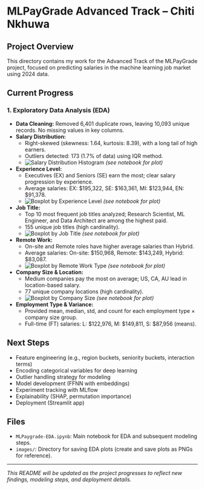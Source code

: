 # MLPayGrade Advanced Track – Chiti Nkhuwa

## Project Overview
This directory contains my work for the Advanced Track of the MLPayGrade project, focused on predicting salaries in the machine learning job market using 2024 data.

## Current Progress
### 1. Exploratory Data Analysis (EDA)
- **Data Cleaning:** Removed 6,401 duplicate rows, leaving 10,093 unique records. No missing values in key columns.
- **Salary Distribution:**
  - Right-skewed (skewness: 1.64, kurtosis: 8.39), with a long tail of high earners.
  - Outliers detected: 173 (1.7% of data) using IQR method.
  - ![Salary Distribution Histogram](images/salary_histogram.png) *(see notebook for plot)*
- **Experience Level:**
  - Executives (EX) and Seniors (SE) earn the most; clear salary progression by experience.
  - Average salaries: EX: $195,322, SE: $163,361, MI: $123,944, EN: $91,378.
  - ![Boxplot by Experience Level](images/boxplot_experience.png) *(see notebook for plot)*
- **Job Title:**
  - Top 10 most frequent job titles analyzed; Research Scientist, ML Engineer, and Data Architect are among the highest paid.
  - 155 unique job titles (high cardinality).
  - ![Boxplot by Job Title](images/boxplot_jobtitle.png) *(see notebook for plot)*
- **Remote Work:**
  - On-site and Remote roles have higher average salaries than Hybrid.
  - Average salaries: On-site: $150,968, Remote: $143,249, Hybrid: $83,087.
  - ![Boxplot by Remote Work Type](images/boxplot_remote.png) *(see notebook for plot)*
- **Company Size & Location:**
  - Medium companies pay the most on average; US, CA, AU lead in location-based salary.
  - 77 unique company locations (high cardinality).
  - ![Boxplot by Company Size](images/boxplot_companysize.png) *(see notebook for plot)*
- **Employment Type & Variance:**
  - Provided mean, median, std, and count for each employment type × company size group.
  - Full-time (FT) salaries: L: $122,976, M: $149,811, S: $87,956 (means).

## Next Steps
- Feature engineering (e.g., region buckets, seniority buckets, interaction terms)
- Encoding categorical variables for deep learning
- Outlier handling strategy for modeling
- Model development (FFNN with embeddings)
- Experiment tracking with MLflow
- Explainability (SHAP, permutation importance)
- Deployment (Streamlit app)

## Files
- `MLPaygrade-EDA.ipynb`: Main notebook for EDA and subsequent modeling steps.
- `images/`: Directory for saving EDA plots (create and save plots as PNGs for reference).

---

_This README will be updated as the project progresses to reflect new findings, modeling steps, and deployment details._ 
